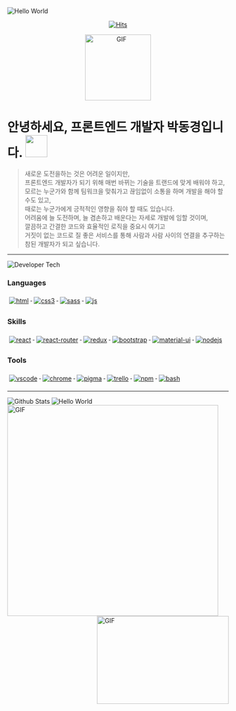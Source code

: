   <img src="https://capsule-render.vercel.app/api?type=slice&color=gradient&height=200&text=Hello%World!&fontSize=70&animation=fadeIn&fontAlignY=30&rotate=13&fontAlign=75" alt='Hello World'/>
  
  <div align=center>
  
  [![Hits](https://hits.seeyoufarm.com/api/count/incr/badge.svg?url=https%3A%2F%2Fgithub.com%2FDongKyoungPark)](https://hits.seeyoufarm.com)

  <img align="center" alt="GIF" height="150px" src="https://media.giphy.com/media/du3J3cXyzhj75IOgvA/giphy.gif" />
  
  </div>

# 안녕하세요, 프론트엔드 개발자 박동경입니다. <img src="https://emojis.slackmojis.com/emojis/images/1531849430/4246/blob-sunglasses.gif?1531849430" width="50"/>

> 새로운 도전을하는 것은 어려운 일이지만, <br>프론트엔드 개발자가 되기 위해 매번 바뀌는 기술을 트랜드에 맞게 배워야 하고, <br>모르는 누군가와 함께 팀워크을 맞춰가고 끊임없이 소통을 하며 개발을 해야 할 수도 있고, <br>때로는 누군가에게 긍적적인 영향을 줘야 할 때도 있습니다. <br>어려움에 늘 도전하며, 늘 겸손하고 배운다는 자세로 개발에 임할 것이며, <br>깔끔하고 간결한 코드와 효율적인 로직을 중요시 여기고 <br>거짓이 없는 코드로 질 좋은 서비스를 통해 사람과 사람 사이의 연결을 추구하는 참된 개발자가 되고 싶습니다.

<!-- ## Developer Tech -->

---

<img src="https://capsule-render.vercel.app/api?type=soft&color=gradient&height=50&section=footer&text=Developer Tech&fontSize=20&animation=fadeIn&fontAlign=10&fontAlignY=55" alt='Developer Tech'/>

### Languages

<!-- <img src="https://capsule-render.vercel.app/api?type=soft&color=gradient&height=30&section=footer&text=Languages&fontSize=20&animation=fadeIn&fontAlign=10&fontAlignY=55" alt='Languages'/> -->

<p align="left">
  <a href="#">
    <img src="https://raw.githubusercontent.com/DongKyoungPark/DongKyoungPark/master/svg/dev/languages/html.svg" alt="html" style="vertical-align:top; margin:6px 4px"/>
  </a>

  <a href="#">
    <img src="https://raw.githubusercontent.com/DongKyoungPark/DongKyoungPark/master/svg/dev/languages/css3.svg" alt="css3" style="vertical-align:top; margin:6px 4px"/>
  </a>

  <a href="#">
    <img src="https://raw.githubusercontent.com/DongKyoungPark/DongKyoungPark/master/svg/dev/languages/sass.svg" alt="sass" style="vertical-align:top; margin:6px 4px"/>
  </a>

  <a href="#">
    <img src="https://raw.githubusercontent.com/DongKyoungPark/DongKyoungPark/master/svg/dev/languages/js.svg" alt="js" style="vertical-align:top; margin:6px 4px"/>
  </a>  
</p>

### Skills

<!-- <img src="https://capsule-render.vercel.app/api?type=soft&color=gradient&height=30&section=footer&text=Skills&fontSize=20&animation=fadeIn&fontAlign=10&fontAlignY=55" alt='Skills'/> -->

<p align="left">
  <a href="https://ko.reactjs.org/">
    <img src="https://raw.githubusercontent.com/DongKyoungPark/DongKyoungPark/master/svg/dev/frameworks/react.svg" alt="react" style="vertical-align:top; margin:6px 4px"/>
  </a>

   <a href="https://reactrouter.com/web/guides/quick-start">
    <img src="https://raw.githubusercontent.com/DongKyoungPark/DongKyoungPark/master/svg/dev/frameworks/react-router.svg" alt="react-router" style="vertical-align:top; margin:6px 4px"/>
  </a>
  
  <a href="https://lunit.gitbook.io/redux-in-korean/">
    <img src="https://raw.githubusercontent.com/DongKyoungPark/DongKyoungPark/master/svg/dev/frameworks/redux.svg" alt="redux" style="vertical-align:top; margin:6px 4px"/>
  </a>

  <a href="https://react-bootstrap.github.io/">
    <img src="https://raw.githubusercontent.com/DongKyoungPark/DongKyoungPark/master/svg/dev/frameworks/bootstrap.svg" alt="bootstrap" style="vertical-align:top; margin:6px 4px"/>
  </a>

   <a href="https://material-ui.com/">
    <img src="https://raw.githubusercontent.com/DongKyoungPark/DongKyoungPark/master/svg/dev/frameworks/Material-UI.svg" alt="material-ui" style="vertical-align:top; margin:6px 4px"/>
  </a>

   <a href="https://material-ui.com/">
    <img src="https://raw.githubusercontent.com/DongKyoungPark/DongKyoungPark/master/svg/dev/frameworks/nodejs.svg" alt="nodejs" style="vertical-align:top; margin:6px 4px"/>
  </a>  
</p>

### Tools

<!-- <img src="https://capsule-render.vercel.app/api?type=soft&color=gradient&height=30&section=footer&text=Tools&fontSize=20&animation=fadeIn&fontAlign=10&fontAlignY=55" alt='Tools'/> -->

<p align="left">
 <a href="#">
    <img src="https://raw.githubusercontent.com/DongKyoungPark/DongKyoungPark/master/svg/dev/tools/vscode.svg" alt="vscode" style="vertical-align:top; margin:6px 4px"/>
  </a>

  <a href="#">
    <img src="https://raw.githubusercontent.com/DongKyoungPark/DongKyoungPark/master/svg/dev/tools/chrome.svg" alt="chrome" style="vertical-align:top; margin:6px 4px"/>
  </a>

  <a href="#">
    <img src="https://raw.githubusercontent.com/DongKyoungPark/DongKyoungPark/master/svg/dev/tools/pigma.svg" alt="pigma" style="vertical-align:top; margin:6px 4px"/>
  </a> 
  
  <a href="#">
    <img src="https://raw.githubusercontent.com/DongKyoungPark/DongKyoungPark/master/svg/dev/tools/trello.svg" alt="trello" style="vertical-align:top; margin:6px 4px"/>
  </a>

  <a href="#">
    <img src="https://raw.githubusercontent.com/DongKyoungPark/DongKyoungPark/master/svg/dev/tools/npm.svg" alt="npm" style="vertical-align:top; margin:6px 4px"/>
  </a>

  <a href="#">
    <img src="https://raw.githubusercontent.com/DongKyoungPark/DongKyoungPark/master/svg/dev/tools/bash.svg" alt="bash" style="vertical-align:top; margin:6px 4px"/>
  </a>
</p>

<!-- ### Resume -->

<!-- <img src="https://capsule-render.vercel.app/api?type=soft&color=gradient&height=30&section=footer&text=Resume&fontSize=20&animation=fadeIn&fontAlign=10&fontAlignY=55" alt='Resume'/> -->

<!-- <p align="left">
 <a href="https://www.notion.so/e1lol/34f21cb3d1474e1abcd25ef98efd4c7a">
    <img src="https://raw.githubusercontent.com/DongKyoungPark/DongKyoungPark/master/svg/blogs/notion.svg" alt="notion" style="vertical-align:top; margin:6px 4px"/>
  </a>
  <a href="https://www.canva.com/design/DAEB7QfAjNA/31FtMmdXjFcJ0WsPPRroWw/view?utm_content=DAEB7QfAjNA&utm_campaign=designshare&utm_medium=link&utm_source=publishsharelink">
    <img src="https://raw.githubusercontent.com/DongKyoungPark/DongKyoungPark/master/svg/blogs/canva.svg" alt="canva" style="vertical-align:top; margin:6px 4px"/>
  </a>
</p> -->

---

<!-- ### Github Stats -->

<img src="https://capsule-render.vercel.app/api?type=soft&color=gradient&height=50&section=footer&text=Github Stats&fontSize=20&animation=fadeIn&fontAlign=8.5&fontAlignY=55" alt='Github Stats'/>

<!-- ![Anurag's github stats ](https://github-readme-stats.vercel.app/api?username=DongKyoungPark&show_icons=true&theme=dark) -->
<img align="left" alt="GIF" width="480" src="https://github-readme-stats.vercel.app/api?username=DongKyoungPark&show_icons=true&theme=dark" />

<!-- <img align="right" height="200" width="300"  alt="GIF" src="https://miro.medium.com/max/1360/1*IRGHmiGsa16stedQvIaZfw.gif" /> -->
<img align="right" height="200" width="300"  alt="GIF" src="https://raw.githubusercontent.com/DongKyoungPark/DongKyoungPark/master/svg/developer.gif" />

<img src="https://capsule-render.vercel.app/api?type=slice&color=gradient&height=200&text=Hello%World!&fontSize=70&animation=fadeIn&fontAlignY=80&rotate=13&fontAlign=25&section=footer" alt='Hello World'/>
<!--
**DongKyoungPark/DongKyoungPark** is a ✨ _special_ ✨ repository because its `README.md` (this file) appears on your GitHub profile.

Here are some ideas to get you started:

- 🔭 I’m currently working on ...
- 🌱 I’m currently learning ...
- 👯 I’m looking to collaborate on ...
- 🤔 I’m looking for help with ...
- 💬 Ask me about ...
- 📫 How to reach me: ...
- 😄 Pronouns: ...
- ⚡ Fun fact: ...
  -->
